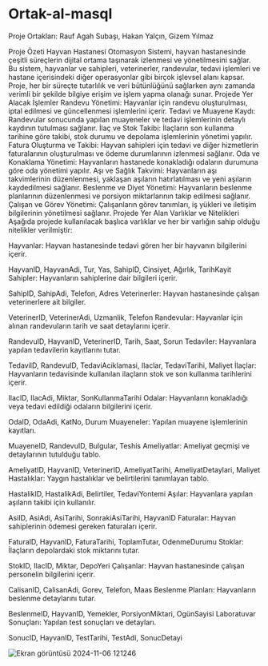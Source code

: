 # Ortak-al-masql

Proje Ortakları:
Rauf Agah Subaşı,
Hakan Yalçın,
Gizem Yılmaz

Proje Özeti
Hayvan Hastanesi Otomasyon Sistemi, hayvan hastanesinde çeşitli süreçlerin dijital ortama taşınarak izlenmesi ve yönetilmesini sağlar. Bu sistem, hayvanlar ve sahipleri, veterinerler, randevular, tedavi işlemleri ve hastane içerisindeki diğer operasyonlar gibi birçok işlevsel alanı kapsar. Proje, her bir süreçte tutarlılık ve veri bütünlüğünü sağlarken aynı zamanda verimli bir şekilde bilgiye erişim ve işlem yapma olanağı sunar.
Projede Yer Alacak İşlemler
Randevu Yönetimi: Hayvanlar için randevu oluşturulması, iptal edilmesi ve güncellenmesi işlemlerini içerir.
Tedavi ve Muayene Kaydı: Randevular sonucunda yapılan muayeneler ve tedavi işlemlerinin detaylı kaydının tutulması sağlanır.
İlaç ve Stok Takibi: İlaçların son kullanma tarihine göre takibi, stok durumu ve depolama işlemlerinin yönetimi yapılır.
Fatura Oluşturma ve Takibi: Hayvan sahipleri için tedavi ve diğer hizmetlerin faturalarının oluşturulması ve ödeme durumlarının izlenmesi sağlanır.
Oda ve Konaklama Yönetimi: Hayvanların hastanede konakladığı odaların durumuna göre oda yönetimi yapılır.
Aşı ve Sağlık Takvimi: Hayvanların aşı takvimlerinin düzenlenmesi, yaklaşan aşıların hatırlatılması ve yeni aşıların kaydedilmesi sağlanır.
Beslenme ve Diyet Yönetimi: Hayvanların beslenme planlarının düzenlenmesi ve porsiyon miktarlarının takip edilmesi sağlanır.
Çalışan ve Görev Yönetimi: Çalışanların görev tanımları, iş yükleri ve iletişim bilgilerinin yönetilmesi sağlanır.
Projede Yer Alan Varlıklar ve Nitelikleri
Aşağıda projede kullanılacak başlıca varlıklar ve her bir varlığın sahip olduğu nitelikler verilmiştir:

Hayvanlar: Hayvan hastanesinde tedavi gören her bir hayvanın bilgilerini içerir.

HayvanID, HayvanAdi, Tur, Yas, SahipID, Cinsiyet, Ağırlık, TarihKayit
Sahipler: Hayvanların sahiplerine dair bilgileri içerir.

SahipID, SahipAdi, Telefon, Adres
Veterinerler: Hayvan hastanesinde çalışan veterinerlere ait bilgiler.

VeterinerID, VeterinerAdi, Uzmanlik, Telefon
Randevular: Hayvanlar için alınan randevuların tarih ve saat detaylarını içerir.

RandevuID, HayvanID, VeterinerID, Tarih, Saat, Sorun
Tedaviler: Hayvanlara yapılan tedavilerin kayıtlarını tutar.

TedaviID, RandevuID, TedaviAciklamasi, Ilaclar, TedaviTarihi, Maliyet
İlaçlar: Hayvanların tedavisinde kullanılan ilaçların stok ve son kullanma tarihlerini içerir.

IlacID, IlacAdi, Miktar, SonKullanmaTarihi
Odalar: Hayvanların konakladığı veya tedavi edildiği odaların bilgilerini içerir.

OdaID, OdaAdi, KatNo, Durum
Muayeneler: Yapılan muayene işlemlerinin kayıtları.

MuayeneID, RandevuID, Bulgular, Teshis
Ameliyatlar: Ameliyat geçmişi ve detaylarının tutulduğu tablo.

AmeliyatID, HayvanID, VeterinerID, AmeliyatTarihi, AmeliyatDetaylari, Maliyet
Hastalıklar: Yaygın hastalıklar ve belirtilerini tanımlayan tablo.

HastalikID, HastalikAdi, Belirtiler, TedaviYontemi
Aşılar: Hayvanlara yapılan aşıların takibi için kullanılır.

AsiID, AsiAdi, AsiTarihi, SonrakiAsiTarihi, HayvanID
Faturalar: Hayvan sahiplerinin ödemesi gereken faturaları içerir.

FaturaID, HayvanID, FaturaTarihi, ToplamTutar, OdenmeDurumu
Stoklar: İlaçların depolardaki stok miktarını tutar.

StokID, IlacID, Miktar, DepoYeri
Çalışanlar: Hayvan hastanesinde çalışan personelin bilgilerini içerir.

CalisanID, CalisanAdi, Gorev, Telefon, Maas
Beslenme Planları: Hayvanların beslenme detaylarını tutar.

BeslenmeID, HayvanID, Yemekler, PorsiyonMiktari, OgünSayisi
Laboratuvar Sonuçları: Yapılan test sonuçları ve detayları.

SonucID, HayvanID, TestTarihi, TestAdi, SonucDetayi

![Ekran görüntüsü 2024-11-06 121246](https://github.com/user-attachments/assets/a41b2bca-6935-483a-aacd-14b754e13854)
